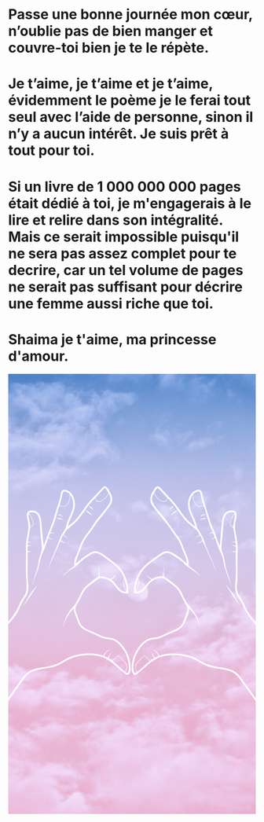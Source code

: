 # Passe une bonne journée mon cœur, n’oublie pas de bien manger et couvre-toi bien je te le répète.

# Je t’aime, je t’aime et je t’aime, évidemment le poème je le ferai tout seul avec l’aide de personne, sinon il n’y a aucun intérêt. Je suis prêt à tout pour toi.

# Si un livre de 1 000 000 000 pages était dédié à toi, je m'engagerais à le lire et relire dans son intégralité. Mais ce serait impossible puisqu'il ne sera pas assez complet pour te decrire, car un tel volume de pages ne serait pas suffisant pour décrire une femme aussi riche que toi.

# Shaima je t'aime, ma princesse d'amour.
![image](https://github.com/AbdelTheGoat/PHOTO/blob/main/Design%20sans%20titre.png?raw=true)
